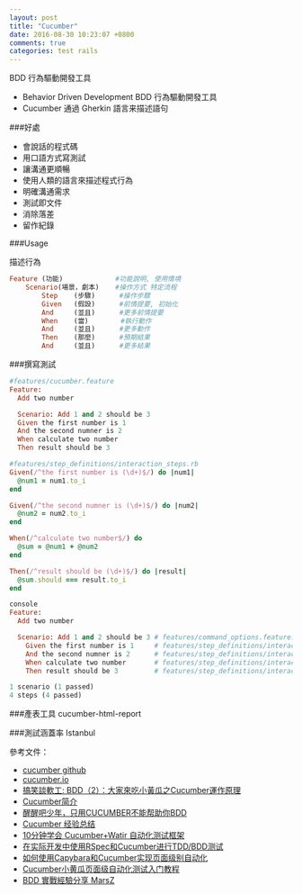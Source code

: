 ```yaml
---
layout: post
title: "Cucumber"
date: 2016-08-30 10:23:07 +0800
comments: true
categories: test rails
---
```


BDD 行為驅動開發工具

<!-- more -->

* Behavior Driven Development BDD 行為驅動開發工具
* Cucumber 通過 Gherkin 語言来描述語句

###好處

* 會說話的程式碼
* 用口語方式寫測試
* 讓溝通更順暢
* 使用人類的語言來描述程式行為
* 明確溝通需求
* 測試即文件
* 消除落差
* 留作紀錄

###Usage

描述行為

```ruby
Feature (功能)             #功能說明, 使用情境
	Scenario(場景，劇本)    #操作方式 特定流程
		Step    (步驟)      #操作步驟
		Given   (假設)      #前情提要, 初始化
		And     (並且)      #更多前情提要
		When    (當)        #執行動作
		And     (並且)      #更多動作 
		Then    (那麼)      #預期結果
		And     (並且)      #更多結果
```

###撰寫測試
```ruby
#features/cucumber.feature
Feature:
  Add two number

  Scenario: Add 1 and 2 should be 3
  Given the first number is 1
  And the second numner is 2
  When calculate two number
  Then result should be 3

```

```ruby
#features/step_definitions/interaction_steps.rb
Given(/^the first number is (\d+)$/) do |num1|
  @num1 = num1.to_i
end

Given(/^the second numner is (\d+)$/) do |num2|
  @num2 = num2.to_i
end

When(/^calculate two number$/) do
  @sum = @num1 + @num2
end

Then(/^result should be (\d+)$/) do |result|
  @sum.should === result.to_i
end
```

```ruby
console
Feature:
  Add two number

  Scenario: Add 1 and 2 should be 3 # features/command_options.feature:4
    Given the first number is 1     # features/step_definitions/interaction_steps.rb:1
    And the second numner is 2      # features/step_definitions/interaction_steps.rb:5
    When calculate two number       # features/step_definitions/interaction_steps.rb:9
    Then result should be 3         # features/step_definitions/interaction_steps.rb:13

1 scenario (1 passed)
4 steps (4 passed)
```


###產表工具
cucumber-html-report

###測試涵蓋率
Istanbul


參考文件：  

* [cucumber github](https://github.com/cucumber/cucumber)
* [cucumber.io](https://cucumber.io/)
* [搞笑談軟工: BDD（2）：大家來吃小黃瓜之Cucumber運作原理](http://teddy-chen-tw.blogspot.tw/2013/07/bdd2cucumber.html)  
* [Cucumber简介](http://icodeit.org/2012/05/cucumber%E7%AE%80%E4%BB%8B/)  
* [醒醒吧少年，只用CUCUMBER不能帮助你BDD](http://insights.thoughtworkers.org/bdd/)
* [Cucumber 经验总结](https://ruby-china.org/topics/7119)
* [10分钟学会 Cucumber+Watir 自动化测试框架](http://www.cnblogs.com/davenkin/archive/2012/02/03/cucumber-watir-in-10-minutes.html)
* [在实际开发中使用RSpec和Cucumber进行TDD/BDD测试](https://danielzhangqinglong.github.io/2015/03/02/rails-test-samples/)
* [如何使用Capybara和Cucumber实现页面级别自动化](http://tauntaunslayer13.me/blog/2014/01/26/ru-he-shi-yong-capybarahe-cucumbershi-xian-ye-mian-ji-bie-zi-dong-hua/)
* [Cucumber小黄瓜页面级自动化测试入门教程](http://tauntaunslayer13.me/blog/2014/03/12/cucumberxiao-huang-gua-ye-mian-ji-zi-dong-hua-ce-shi-ru-men-jiao-cheng/)
* [BDD 實戰經驗分享 MarsZ](https://hackmd.io/p/Bk7gPjMA#/)